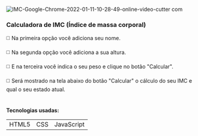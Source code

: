 ![IMC-Google-Chrome-2022-01-11-10-28-49-_online-video-cutter com_](https://user-images.githubusercontent.com/78287356/148952586-79e9da34-c042-4f7b-8397-693bf6fde09b.gif)

### Calculadora de IMC (Índice de massa corporal)

◻️ Na primeira opção você adiciona seu nome.

◻️ Na segunda opção você adiciona a sua altura.

◻️ E na terceira você indica o seu peso e clique no botão "Calcular".

◻️ Será mostrado na tela abaixo do botão "Calcular" o cálculo do seu IMC e qual o seu estado atual.

#
**Tecnologias usadas:**
<table>
  <tr>
    <td>HTML5</td>
    <td>CSS</td>
    <td>JavaScript</td>
  </tr>
</table>
